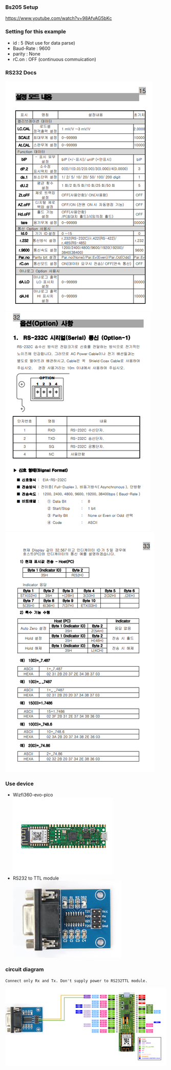 
### Bs205 Setup  
https://www.youtube.com/watch?v=98AfvAG5bKc

### Setting for this example  
- id : 5 (Not use for data parse)
- Baud-Rate : 9600 
- parity : None
- rC.on : OFF (continuous commuication)

### RS232 Docs  
![img_2.png](img_2.png)
![img.png](img.png)
![img_1.png](img_1.png)


### Use device  
- Wizfi360-evo-pico  
![img_3.png](img_3.png)
- RS232 to TTL module  
![img_5.png](img_5.png)

### circuit diagram

`Connect only Rx and Tx. Don't supply power to RS232TTL module.`

![img_4.png](img_4.png)
